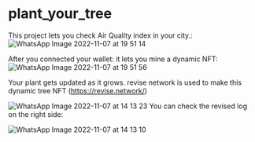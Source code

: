 # plant_your_tree

This project lets you check Air Quality index in your city.:![WhatsApp Image 2022-11-07 at 19 51 14](https://user-images.githubusercontent.com/85965351/200338718-6d92d6e5-a862-461f-806a-01f89fbc6eb1.jpeg)

After you connected your wallet: it lets you mine a dynamic NFT:
![WhatsApp Image 2022-11-07 at 19 51 56](https://user-images.githubusercontent.com/85965351/200338997-dc651b54-1c1d-438e-a6e2-bdbbbb31c55e.jpeg)


Your plant gets updated as it grows. revise network is used to make this dynamic tree NFT (https://revise.network/)

![WhatsApp Image 2022-11-07 at 14 13 23](https://user-images.githubusercontent.com/85965351/200339378-9b3ed773-d084-4acc-a4f1-755b9673ec98.jpeg)
You can check the revised log on the right side:

![WhatsApp Image 2022-11-07 at 14 13 10](https://user-images.githubusercontent.com/85965351/200339494-8be28931-a64a-4c1e-a9ca-cd55c1a7574d.jpeg)
